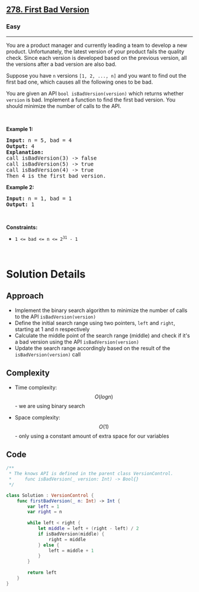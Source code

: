 <h2><a href="https://leetcode.com/problems/first-bad-version/">278. First Bad Version</a></h2><h3>Easy</h3><hr><div><p>You are a product manager and currently leading a team to develop a new product. Unfortunately, the latest version of your product fails the quality check. Since each version is developed based on the previous version, all the versions after a bad version are also bad.</p>

<p>Suppose you have <code>n</code> versions <code>[1, 2, ..., n]</code> and you want to find out the first bad one, which causes all the following ones to be bad.</p>

<p>You are given an API <code>bool isBadVersion(version)</code> which returns whether <code>version</code> is bad. Implement a function to find the first bad version. You should minimize the number of calls to the API.</p>

<p>&nbsp;</p>
<p><strong class="example">Example 1:</strong></p>

<pre><strong>Input:</strong> n = 5, bad = 4
<strong>Output:</strong> 4
<strong>Explanation:</strong>
call isBadVersion(3) -&gt; false
call isBadVersion(5)&nbsp;-&gt; true
call isBadVersion(4)&nbsp;-&gt; true
Then 4 is the first bad version.
</pre>

<p><strong class="example">Example 2:</strong></p>

<pre><strong>Input:</strong> n = 1, bad = 1
<strong>Output:</strong> 1
</pre>

<p>&nbsp;</p>
<p><strong>Constraints:</strong></p>

<ul>
	<li><code>1 &lt;= bad &lt;= n &lt;= 2<sup>31</sup> - 1</code></li>
</ul>
</div>
</br>

# Solution Details

## Approach
- Implement the binary search algorithm to minimize the number of calls to the API `isBadVersion(version)`
- Define the initial search range using two pointers, `left` and `right`, starting at 1 and n respectively
- Calculate the middle point of the search range (middle) and check if it's a bad version using the API `isBadVersion(version)`
- Update the search range accordingly based on the result of the `isBadVersion(version)` call

## Complexity
- Time complexity:
$$O(log n)$$ - we are using binary search

- Space complexity:
$$O(1)$$ - only using a constant amount of extra space for our variables

## Code
```swift
/**
 * The knows API is defined in the parent class VersionControl.
 *     func isBadVersion(_ version: Int) -> Bool{}
 */

class Solution : VersionControl {
    func firstBadVersion(_ n: Int) -> Int {
        var left = 1
        var right = n
        
        while left < right {
            let middle = left + (right - left) / 2
            if isBadVersion(middle) {
                right = middle
            } else {
                left = middle + 1
            }
        }
        
        return left
    }
}
```
